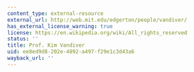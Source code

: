 ```yaml
---
content_type: external-resource
external_url: http://web.mit.edu/edgerton/people/vandiver/
has_external_license_warning: true
license: https://en.wikipedia.org/wiki/All_rights_reserved
status: ''
title: Prof. Kim Vandiver
uid: ee8ed9d8-202e-4892-a497-f29e1c3d43a6
wayback_url: ''
---
```

